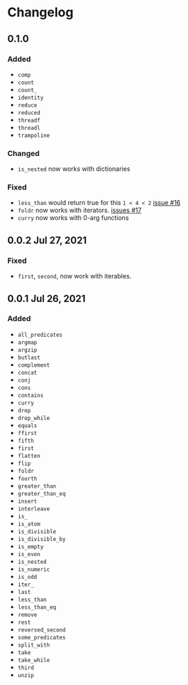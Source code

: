 # Changelog

## 0.1.0 
### Added
- `comp`
- `count`
- `count_`
- `identity`
- `reduce`
- `reduced`
- `threadf`
- `threadl`
- `trampoline`

### Changed
- `is_nested` now works with dictionaries


### Fixed
- `less_than` would return true for this `1 < 4 < 2` [issue #16](https://github.com/AbhinavOmprakash/functionali/issues/16) 
- `foldr` now works with iterators. [issues #17](https://github.com/AbhinavOmprakash/functionali/issues/17) 
- `curry` now works with 0-arg functions

## 0.0.2 Jul 27, 2021
### Fixed
- `first`, `second`, now work with iterables. 

## 0.0.1 Jul 26, 2021
### Added
- `all_predicates`
- `argmap`
- `argzip`
- `butlast`
- `complement`
- `concat`
- `conj`
- `cons`
- `contains`
- `curry`
- `drop`
- `drop_while`
- `equals`
- `ffirst`
- `fifth`
- `first`
- `flatten`
- `flip`
- `foldr`
- `fourth`
- `greater_than`
- `greater_than_eq`
- `insert`
- `interleave`
- `is_`
- `is_atom`
- `is_divisible`
- `is_divisible_by`
- `is_empty`
- `is_even`
- `is_nested`
- `is_numeric`
- `is_odd`
- `iter_`
- `last`
- `less_than`
- `less_than_eq`
- `remove`
- `rest`
- `reversed_second`
- `some_predicates`
- `split_with`
- `take`
- `take_while`
- `third`
- `unzip`